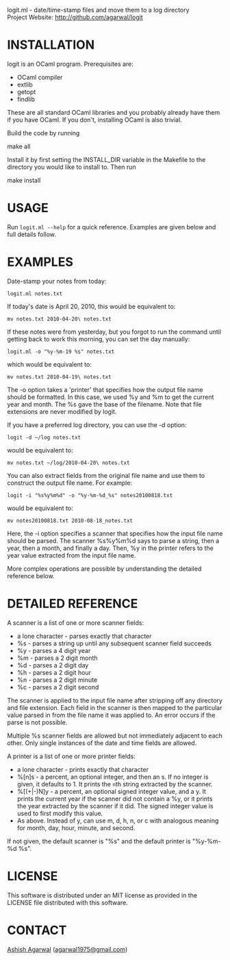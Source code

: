 logit.ml - date/time-stamp files and move them to a log directory  
Project Website: <http://github.com/agarwal/logit>

INSTALLATION
============
logit is an OCaml program. Prerequisites are:

* OCaml compiler
* extlib
* getopt
* findlib

These are all standard OCaml libraries and you probably already have
them if you have OCaml. If you don't, installing OCaml is also trivial.

Build the code by running

  make all

Install it by first setting the INSTALL_DIR variable in the Makefile
to the directory you would like to install to. Then run

  make install


USAGE
=====
Run `logit.ml --help` for a quick reference. Examples are given below
and full details follow.


EXAMPLES
========
Date-stamp your notes from today:

    logit.ml notes.txt

If today's date is April 20, 2010, this would be equivalent to:

    mv notes.txt 2010-04-20\ notes.txt

If these notes were from yesterday, but you forgot to run the command
until getting back to work this morning, you can set the day manually:

    logit.ml -o "%y-%m-19 %s" notes.txt

which would be equivalent to:

    mv notes.txt 2010-04-19\ notes.txt

The -o option takes a 'printer' that specifies how the output file
name should be formatted. In this case, we used %y and %m to get the
current year and month. The %s gave the base of the filename. Note
that file extensions are never modified by logit.

If you have a preferred log directory, you can use the -d option:

    logit -d ~/log notes.txt

would be equivalent to:

    mv notes.txt ~/log/2010-04-20\ notes.txt

You can also extract fields from the original file name and use them
to construct the output file name. For example:

    logit -i "%s%y%m%d" -o "%y-%m-%d_%s" notes20100818.txt

would be equivalent to:

    mv notes20100818.txt 2010-08-18_notes.txt

Here, the -i option specifies a scanner that specifies how the input
file name should be parsed. The scanner %s%y%m%d says to parse a
string, then a year, then a month, and finally a day. Then, %y in the
printer refers to the year value extracted from the input file name.

More complex operations are possible by understanding the detailed
reference below.

DETAILED REFERENCE
==================
A scanner is a list of one or more scanner fields:
* a lone character - parses exactly that character
* %s - parses a string up until any subsequent scanner field succeeds
* %y - parses a 4 digit year
* %m - parses a 2 digit month
* %d - parses a 2 digit day
* %h - parses a 2 digit hour
* %n - parses a 2 digit minute
* %c - parses a 2 digit second

The scanner is applied to the input file name after stripping off any
directory and file extension. Each field in the scanner is then mapped
to the particular value parsed in from the file name it was applied
to. An error occurs if the parse is not possible.

Multiple %s scanner fields are allowed but not immediately adjacent to
each other. Only single instances of the date and time fields are
allowed.

A printer is a list of one or more printer fields:
* a lone character - prints exactly that character
* %[n]s - a percent, an optional integer, and then an s. If no integer
   is given, it defaults to 1. It prints the `n`th string extracted by
   the scanner.
* %[(+|-)N]y - a percent, an optional signed integer value, and a
   y. It prints the current year if the scanner did not contain a %y,
   or it prints the year extracted by the scanner if it did. The
   signed integer value is used to first modify this value.
* As above. Instead of y, can use m, d, h, n, or c with analogous
  meaning for month, day, hour, minute, and second.

If not given, the default scanner is "%s" and the default printer is
"%y-%m-%d %s".

LICENSE
=======
This software is distributed under an MIT license as provided in the
LICENSE file distributed with this software.

CONTACT
=======
[Ashish Agarwal](http://ashishagarwal.org) (<agarwal1975@gmail.com>)  
